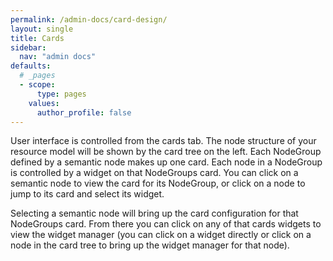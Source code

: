 ```yaml
---
permalink: /admin-docs/card-design/
layout: single
title: Cards
sidebar:
  nav: "admin docs"
defaults:
  # _pages
  - scope:
      type: pages
    values:
      author_profile: false
---
```

User interface is controlled from the cards tab. The node structure of your resource model will be shown by the card tree on the left. Each NodeGroup defined by a semantic node makes up one card. Each node in a NodeGroup is controlled by a widget on that NodeGroups card. You can click on a semantic node to view the card for its NodeGroup, or click on a node to jump to its card and select its widget.

Selecting a semantic node will bring up the card configuration for that NodeGroups card. From there you can click on any of that cards widgets to view the widget manager (you can click on a widget directly or click on a node in the card tree to bring up the widget manager for that node).
